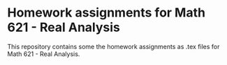 # Homework assignments for Math 621 - Real Analysis

This repository contains some the homework assignments as .tex files for Math 621 - Real Analysis.
